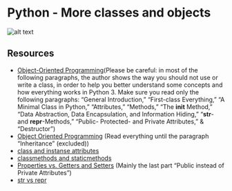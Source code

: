 # Python - More classes and objects

![alt text](https://www.crestbook.com/files/Judit-photo1_602x433.jpg)

## Resources
* [Object-Oriented Programming](https://python-course.eu/oop/object-oriented-programming.php)(Please be careful: in most of the following paragraphs, the author shows the way you should not use or write a class, in order to help you better understand some concepts and how everything works in Python 3. Make sure you read only the following paragraphs: “General Introduction,” “First-class Everything,” “A Minimal Class in Python,” “Attributes,” “Methods,” “The __init__ Method,” “Data Abstraction, Data Encapsulation, and Information Hiding,” “__str__- and __repr__-Methods,” “Public- Protected- and Private Attributes,” & “Destructor”)
* [Object Oriented Programming](python.swaroopch.com/oop.html) (Read everything until the paragraph “Inheritance” (excluded))
* [class and instanse attributes](python-course.eu/oop/class-instance-attributes.php)
* [classmethods and staticmethods](youtube.com/watch?v=rq8cL2XMM5M)
* [Properties vs. Getters and Setters](python-course.eu/oop/properties-vs-getters-and-setters.php) (Mainly the last part “Public instead of Private Attributes”)
* [str vs repr](shipit.dev/posts/python-str-vs-repr.html)
